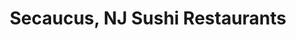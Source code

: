 ---
layout: city
title: Secaucus, NJ Sushi Restaurants
permalink: /new-jersey/secaucus/
stateAbbr: NJ
stateName: New Jersey
cityName: Secaucus
---